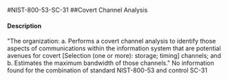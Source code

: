 #NIST-800-53-SC-31
##Covert Channel Analysis
#### Description
"The organization:
  a.  Performs a covert channel analysis to identify those aspects of communications within the information system that are potential avenues for covert [Selection (one or more): storage; timing] channels; and
  b.  Estimates the maximum bandwidth of those channels."
No information found for the combination of standard NIST-800-53 and control SC-31
